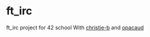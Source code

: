 # ft_irc
ft_irc project for 42 school
With [christie-b](https://github.com/christie-b) and [opacaud](https://github.com/opacaud)
